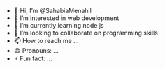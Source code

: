 - 👋 Hi, I’m @SahabiaMenahil
- 👀 I’m interested in  web development
- 🌱 I’m currently learning  node js 
- 💞️ I’m looking to collaborate on programming skills
- 📫 How to reach me ...
- 😄 Pronouns: ...
- ⚡ Fun fact: ...

<!---
SahabiaMenahil/SahabiaMenahil is a ✨ special ✨ repository because its `README.md` (this file) appears on your GitHub profile.
You can click the Preview link to take a look at your changes.
--->
